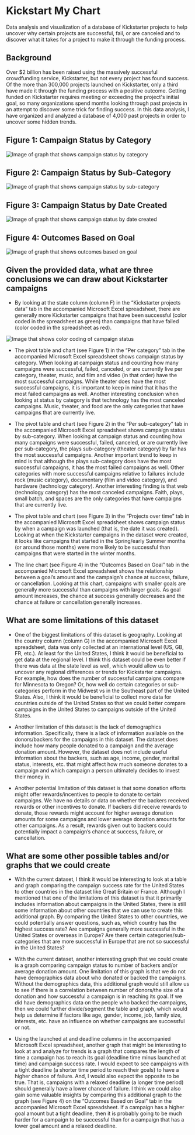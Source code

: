 # Kickstart My Chart

Data analysis and visualization of a database of Kickstarter projects to help uncover why certain projects are successful, fail, or are canceled and to discover what it takes for a project to make it through the funding process.

## Background

Over $2 billion has been raised using the massively successful crowdfunding service, Kickstarter, but not every project has found success. Of the more than 300,000 projects launched on Kickstarter, only a third have made it through the funding process with a positive outcome.
Getting funded on Kickstarter requires meeting or exceeding the project's initial goal, so many organizations spend months looking through past projects in an attempt to discover some trick for finding success. In this data analysis, I have organized and analyzed a database of 4,000 past projects in order to uncover some hidden trends.

## Figure 1: Campaign Status by Category

![Image of graph that shows campaign status by category](./images/campaign_status_by_category.png)

## Figure 2: Campaign Status by Sub-Category

![Image of graph that shows campaign status by sub-category](./images/campaign_status_by_sub_category.png)

## Figure 3: Campaign Status by Date Created

![Image of graph that shows campaign status by date created](./images/campaign_status_by_date_created.png)

## Figure 4: Outcomes Based on Goal

![Image of graph that shows outcomes based on goal](./images/outcomes_based_on_goal.png)

## Given the provided data, what are three conclusions we can draw about Kickstarter campaigns

* By looking at the state column (column F) in the “Kickstarter projects data” tab in the accompanied Microsoft Excel spreadsheet, there are generally more Kickstarter campaigns that have been successful (color coded in the spreadsheet as green) than campaigns that have failed (color coded in the spreadsheet as red).

![Image that shows color coding of campaign status](./images/campaign_success_color_code.png)

* The pivot table and chart (see Figure 1) in the “Per category” tab in the accompanied Microsoft Excel spreadsheet shows campaign status by category. When looking at campaign status and counting how many campaigns were successful, failed, canceled, or are currently live per category, theater, music, and film and video (in that order) have the most successful campaigns. While theater does have the most successful campaigns, it is important to keep in mind that it has the most failed campaigns as well. Another interesting conclusion when looking at status by category is that technology has the most canceled campaigns. Music, theater, and food are the only categories that have campaigns that are currently live.

* The pivot table and chart (see Figure 2) in the “Per sub-category” tab in the accompanied Microsoft Excel spreadsheet shows campaign status by sub-category. When looking at campaign status and counting how many campaigns were successful, failed, canceled, or are currently live per sub-category, the plays sub-category (theater category) by far has the most successful campaigns. Another important trend to keep in mind is that although the plays sub-category does have the most successful campaigns, it has the most failed campaigns as well. Other categories with more successful campaigns relative to failures include rock (music category), documentary (film and video category), and hardware (technology category). Another interesting finding is that web (technology category) has the most canceled campaigns. Faith, plays, small batch, and spaces are the only categories that have campaigns that are currently live.

* The pivot table and chart (see Figure 3) in the “Projects over time” tab in the accompanied Microsoft Excel spreadsheet shows campaign status by when a campaign was launched (that is, the date it was created). Looking at when the Kickstarter campaigns in the dataset were created, it looks like campaigns that started in the Spring/early Summer months (or around those months) were more likely to be successful than campaigns that were started in the winter months.

* The line chart (see Figure 4) in the “Outcomes Based on Goal” tab in the accompanied Microsoft Excel spreadsheet shows the relationship between a goal’s amount and the campaign’s chance at success, failure, or cancellation. Looking at this chart, campaigns with smaller goals are generally more successful than campaigns with larger goals. As goal amount increases, the chance at success generally decreases and the chance at failure or cancellation generally increases.

## What are some limitations of this dataset

* One of the biggest limitations of this dataset is geography. Looking at the country column (column G) in the accompanied Microsoft Excel spreadsheet, data was only collected at an international level (US, GB, FR, etc.). At least for the United States, I think it would be beneficial to get data at the regional level. I think this dataset could be even better if there was data at the state level as well, which would allow us to uncover any regional differences or trends for Kickstarter campaigns. For example, how does the number of successful campaigns compare for Minnesota to Oregon? Or, how well do certain categories or sub-categories perform in the Midwest vs in the Southeast part of the United States. Also, I think it would be beneficial to collect more data for countries outside of the United States so that we could better compare campaigns in the United States to campaigns outside of the United States.

* Another limitation of this dataset is the lack of demographics information. Specifically, there is a lack of information available on the donors/backers for the campaigns in this dataset. The dataset does include how many people donated to a campaign and the average donation amount. However, the dataset does not include useful information about the backers, such as age, income, gender, marital status, interests, etc. that might affect how much someone donates to a campaign and which campaign a person ultimately decides to invest their money in.

* Another potential limitation of this dataset is that some donation efforts might offer rewards/incentives to people to donate to certain campaigns. We have no details or data on whether the backers received rewards or other incentives to donate. If backers did receive rewards to donate, those rewards might account for higher average donation amounts for some campaigns and lower average donation amounts for other campaigns. As a result, rewards given out to backers could potentially impact a campaign’s chance at success, failure, or cancellation.

## What are some other possible tables and/or graphs that we could create

* With the current dataset, I think it would be interesting to look at a table and graph comparing the campaign success rate for the United States to other countries in the dataset like Great Britain or France. Although I mentioned that one of the limitations of this dataset is that it primarily includes information about campaigns in the United States, there is still some information about other countries that we can use to create this additional graph. By comparing the United States to other countries, we could potentially answer questions, such as, which country has the highest success rate? Are campaigns generally more successful in the United States or overseas in Europe? Are there certain categories/sub-categories that are more successful in Europe that are not so successful in the United States?

* With the current dataset, another interesting graph that we could create is a graph comparing campaign status to number of backers and/or average donation amount. One limitation of this graph is that we do not have demographics data about who donated or backed the campaigns. Without the demographics data, this additional graph would still allow us to see if there is a correlation between number of donors/the size of a donation and how successful a campaign is in reaching its goal. If we did have demographics data on the people who backed the campaigns, then we could further divide/segment the table and graph, which would help us determine if factors like age, gender, income, job, family size, interests, etc. have an influence on whether campaigns are successful or not.

* Using the launched at and deadline columns in the accompanied Microsoft Excel spreadsheet, another graph that might be interesting to look at and analyze for trends is a graph that compares the length of time a campaign has to reach its goal (deadline time minus launched at time) and campaign success rate. I would expect to see campaigns with a tight deadline (a shorter time period to reach their goals) to have a higher chance of failure. And, I would also expect the opposite to be true. That is, campaigns with a relaxed deadline (a longer time period) should generally have a lower chance of failure. I think we could also gain some valuable insights by comparing this additional graph to the graph (see Figure 4) on the “Outcomes Based on Goal” tab in the accompanied Microsoft Excel spreadsheet. If a campaign has a higher goal amount but a tight deadline, then it is probably going to be much harder for a campaign to be successful than for a campaign that has a lower goal amount and a relaxed deadline.
